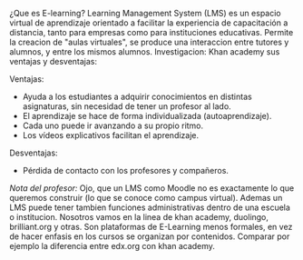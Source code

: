 ¿Que es E-learning?
Learning Management System (LMS) es un espacio virtual de aprendizaje orientado a facilitar la experiencia de capacitación a distancia, tanto para empresas como para instituciones educativas. Permite la creacion de "aulas virtuales", se produce una interaccion entre tutores y alumnos, y entre los mismos alumnos.
Investigacion:
Khan academy sus ventajas y desventajas:

 Ventajas:
- Ayuda a los estudiantes a adquirir conocimientos en distintas asignaturas, sin necesidad de tener un profesor al lado.
- El aprendizaje se hace de forma individualizada (autoaprendizaje).
- Cada uno puede ir avanzando a su propio ritmo.
- Los vídeos explicativos facilitan el aprendizaje.

Desventajas:
- Pérdida de contacto con los profesores y compañeros.


_Nota del profesor:_ Ojo, que un LMS como Moodle no es exactamente lo que queremos construir (lo que se conoce como campus virtual). Ademas un LMS puede tener tambien funciones administrativas dentro de una escuela o institucion.
Nosotros vamos en la linea de khan academy, duolingo, brilliant.org y otras.
Son plataformas de E-Learning menos formales, en vez de hacer enfasis en los cursos se organizan por contenidos. Comparar por ejemplo la diferencia entre edx.org con khan academy. 
